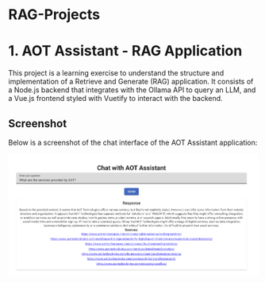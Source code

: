 # RAG-Projects

# 1. AOT Assistant - RAG Application

This project is a learning exercise to understand the structure and implementation of a Retrieve and Generate (RAG) application. It consists of a Node.js backend that integrates with the Ollama API to query an LLM, and a Vue.js frontend styled with Vuetify to interact with the backend.

## Screenshot

Below is a screenshot of the chat interface of the AOT Assistant application:

![AOT Assistant Chat Interface](./aot-chat.png)
